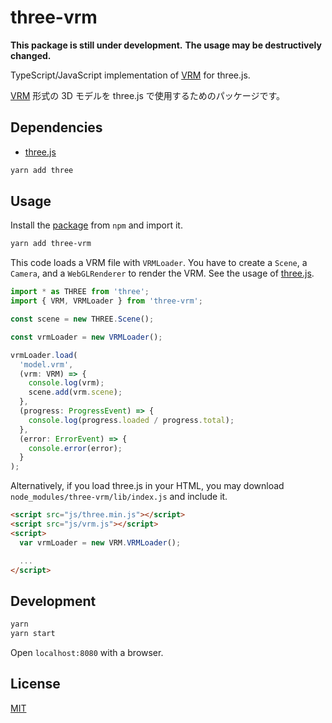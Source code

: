 # three-vrm

**This package is still under development.**
**The usage may be destructively changed.**

TypeScript/JavaScript implementation of [VRM](https://dwango.github.io/en/vrm/) for three.js.

[VRM](https://dwango.github.io/vrm/) 形式の 3D モデルを three.js で使用するためのパッケージです。

## Dependencies

- [three.js](https://github.com/mrdoob/three.js/)

```sh
yarn add three
```

## Usage

Install the [package](https://www.npmjs.com/package/three-vrm) from `npm` and import it.

```sh
yarn add three-vrm
```

This code loads a VRM file with `VRMLoader`.
You have to create a `Scene`, a `Camera`, and a `WebGLRenderer` to render the VRM.
See the usage of [three.js](https://github.com/mrdoob/three.js/).

```ts
import * as THREE from 'three';
import { VRM, VRMLoader } from 'three-vrm';

const scene = new THREE.Scene();

const vrmLoader = new VRMLoader();

vrmLoader.load(
  'model.vrm',
  (vrm: VRM) => {
    console.log(vrm);
    scene.add(vrm.scene);
  },
  (progress: ProgressEvent) => {
    console.log(progress.loaded / progress.total);
  },
  (error: ErrorEvent) => {
    console.error(error);
  }
);
```

Alternatively, if you load three.js in your HTML, you may download `node_modules/three-vrm/lib/index.js` and include it.

```html
<script src="js/three.min.js"></script>
<script src="js/vrm.js"></script>
<script>
  var vrmLoader = new VRM.VRMLoader();

  ...
</script>
```

## Development

```sh
yarn
yarn start
```

Open `localhost:8080` with a browser.

## License

[MIT](./LICENSE)
